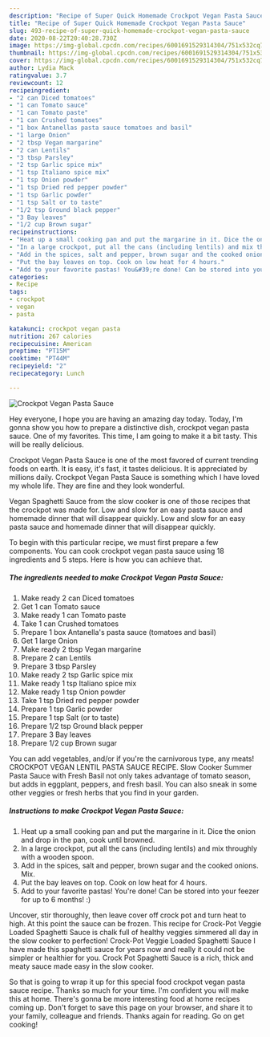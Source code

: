 ```yaml
---
description: "Recipe of Super Quick Homemade Crockpot Vegan Pasta Sauce"
title: "Recipe of Super Quick Homemade Crockpot Vegan Pasta Sauce"
slug: 493-recipe-of-super-quick-homemade-crockpot-vegan-pasta-sauce
date: 2020-08-22T20:40:28.730Z
image: https://img-global.cpcdn.com/recipes/6001691529314304/751x532cq70/crockpot-vegan-pasta-sauce-recipe-main-photo.jpg
thumbnail: https://img-global.cpcdn.com/recipes/6001691529314304/751x532cq70/crockpot-vegan-pasta-sauce-recipe-main-photo.jpg
cover: https://img-global.cpcdn.com/recipes/6001691529314304/751x532cq70/crockpot-vegan-pasta-sauce-recipe-main-photo.jpg
author: Lydia Mack
ratingvalue: 3.7
reviewcount: 12
recipeingredient:
- "2 can Diced tomatoes"
- "1 can Tomato sauce"
- "1 can Tomato paste"
- "1 can Crushed tomatoes"
- "1 box Antanellas pasta sauce tomatoes and basil"
- "1 large Onion"
- "2 tbsp Vegan margarine"
- "2 can Lentils"
- "3 tbsp Parsley"
- "2 tsp Garlic spice mix"
- "1 tsp Italiano spice mix"
- "1 tsp Onion powder"
- "1 tsp Dried red pepper powder"
- "1 tsp Garlic powder"
- "1 tsp Salt or to taste"
- "1/2 tsp Ground black pepper"
- "3 Bay leaves"
- "1/2 cup Brown sugar"
recipeinstructions:
- "Heat up a small cooking pan and put the margarine in it. Dice the onion and drop in the pan, cook until browned."
- "In a large crockpot, put all the cans (including lentils) and mix throughly with a wooden spoon."
- "Add in the spices, salt and pepper, brown sugar and the cooked onions. Mix."
- "Put the bay leaves on top. Cook on low heat for 4 hours."
- "Add to your favorite pastas! You&#39;re done! Can be stored into your feezer for up to 6 months! :)"
categories:
- Recipe
tags:
- crockpot
- vegan
- pasta

katakunci: crockpot vegan pasta 
nutrition: 267 calories
recipecuisine: American
preptime: "PT15M"
cooktime: "PT44M"
recipeyield: "2"
recipecategory: Lunch

---
```



![Crockpot Vegan Pasta Sauce](https://img-global.cpcdn.com/recipes/6001691529314304/751x532cq70/crockpot-vegan-pasta-sauce-recipe-main-photo.jpg)

Hey everyone, I hope you are having an amazing day today. Today, I'm gonna show you how to prepare a distinctive dish, crockpot vegan pasta sauce. One of my favorites. This time, I am going to make it a bit tasty. This will be really delicious.

Crockpot Vegan Pasta Sauce is one of the most favored of current trending foods on earth. It is easy, it's fast, it tastes delicious. It is appreciated by millions daily. Crockpot Vegan Pasta Sauce is something which I have loved my whole life. They are fine and they look wonderful.

Vegan Spaghetti Sauce from the slow cooker is one of those recipes that the crockpot was made for. Low and slow for an easy pasta sauce and homemade dinner that will disappear quickly. Low and slow for an easy pasta sauce and homemade dinner that will disappear quickly.


To begin with this particular recipe, we must first prepare a few components. You can cook crockpot vegan pasta sauce using 18 ingredients and 5 steps. Here is how you can achieve that.

<!--inarticleads1-->

##### The ingredients needed to make Crockpot Vegan Pasta Sauce:

1. Make ready 2 can Diced tomatoes
1. Get 1 can Tomato sauce
1. Make ready 1 can Tomato paste
1. Take 1 can Crushed tomatoes
1. Prepare 1 box Antanella&#39;s pasta sauce (tomatoes and basil)
1. Get 1 large Onion
1. Make ready 2 tbsp Vegan margarine
1. Prepare 2 can Lentils
1. Prepare 3 tbsp Parsley
1. Make ready 2 tsp Garlic spice mix
1. Make ready 1 tsp Italiano spice mix
1. Make ready 1 tsp Onion powder
1. Take 1 tsp Dried red pepper powder
1. Prepare 1 tsp Garlic powder
1. Prepare 1 tsp Salt (or to taste)
1. Prepare 1/2 tsp Ground black pepper
1. Prepare 3 Bay leaves
1. Prepare 1/2 cup Brown sugar


You can add vegetables, and/or if you&#39;re the carnivorous type, any meats! CROCKPOT VEGAN LENTIL PASTA SAUCE RECIPE. Slow Cooker Summer Pasta Sauce with Fresh Basil not only takes advantage of tomato season, but adds in eggplant, peppers, and fresh basil. You can also sneak in some other veggies or fresh herbs that you find in your garden. 

<!--inarticleads2-->

##### Instructions to make Crockpot Vegan Pasta Sauce:

1. Heat up a small cooking pan and put the margarine in it. Dice the onion and drop in the pan, cook until browned.
1. In a large crockpot, put all the cans (including lentils) and mix throughly with a wooden spoon.
1. Add in the spices, salt and pepper, brown sugar and the cooked onions. Mix.
1. Put the bay leaves on top. Cook on low heat for 4 hours.
1. Add to your favorite pastas! You&#39;re done! Can be stored into your feezer for up to 6 months! :)


Uncover, stir thoroughly, then leave cover off crock pot and turn heat to high. At this point the sauce can be frozen. This recipe for Crock-Pot Veggie Loaded Spaghetti Sauce is chalk full of healthy veggies simmered all day in the slow cooker to perfection! Crock-Pot Veggie Loaded Spaghetti Sauce I have made this spaghetti sauce for years now and really it could not be simpler or healthier for you. Crock Pot Spaghetti Sauce is a rich, thick and meaty sauce made easy in the slow cooker. 

So that is going to wrap it up for this special food crockpot vegan pasta sauce recipe. Thanks so much for your time. I'm confident you will make this at home. There's gonna be more interesting food at home recipes coming up. Don't forget to save this page on your browser, and share it to your family, colleague and friends. Thanks again for reading. Go on get cooking!
